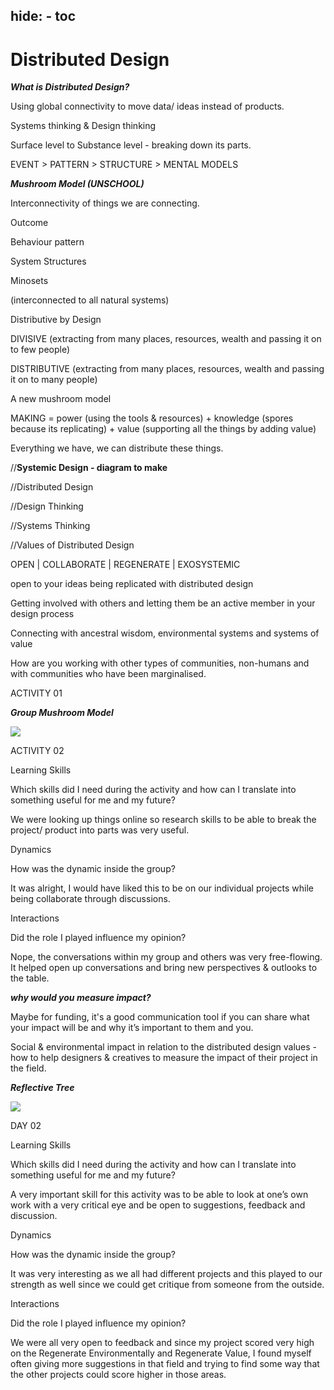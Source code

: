 hide:
    - toc
---

# **Distributed Design**

***What is Distributed Design?***

Using global connectivity to move data/ ideas instead of products.

Systems thinking & Design thinking

Surface level to Substance level - breaking down its parts.

EVENT > PATTERN > STRUCTURE > MENTAL MODELS

***Mushroom Model (UNSCHOOL)***

Interconnectivity of things we are connecting.

Outcome

Behaviour pattern

System Structures

Minosets

(interconnected to all natural systems)

Distributive by Design

DIVISIVE (extracting from many places, resources, wealth and passing it on to few people)

DISTRIBUTIVE (extracting  from many places, resources, wealth and passing it on to many people)

A new mushroom model

MAKING = power (using the tools & resources) + knowledge (spores because its replicating) + value (supporting all the things by adding value)

Everything we have, we can distribute these things.

//**Systemic Design - diagram to make**

//Distributed Design

//Design Thinking

//Systems Thinking

//Values of Distributed Design

OPEN | COLLABORATE | REGENERATE | EXOSYSTEMIC

open to your ideas being replicated with distributed design

Getting involved with others and letting them be an active member in your design process

Connecting with ancestral wisdom, environmental systems and systems of value

How are you working with other types of communities, non-humans and with communities who have been marginalised.

ACTIVITY 01

***Group Mushroom Model***

![](../images/9215.jpeg)

ACTIVITY 02

Learning Skills

Which skills did I need during the activity and how can I translate into something useful for me and my future?

We were looking up things online so research skills to be able to break the project/ product into parts was very useful.

Dynamics

How was the dynamic inside the group?

It was alright, I would have liked this to be on our individual projects while being collaborate through discussions.

Interactions

Did the role I played influence my opinion?

Nope, the conversations within my group and others was very free-flowing. It helped open up conversations and bring new perspectives & outlooks to the table.

***why would you measure impact?***

Maybe for funding, it's a good communication tool if you can share what your impact will be and why it’s important to them and you.

Social & environmental impact in relation to the distributed design values - how to help designers & creatives to measure the impact of their project in the field.

***Reflective Tree***

![](../images/9222.jpeg)


DAY 02

Learning Skills

Which skills did I need during the activity and how can I translate into something useful for me and my future?

A very important skill for this activity was to be able to look at one’s own work with a very critical eye and be open to suggestions, feedback and discussion.

Dynamics

How was the dynamic inside the group?

It was very interesting as we all had different projects and this played to our strength as well since we could get critique from someone from the outside.

Interactions

Did the role I played influence my opinion?

We were all very open to feedback and since my project scored very high on the Regenerate Environmentally and Regenerate Value, I found myself often giving more suggestions in that field and trying to find some way that the other projects could score higher in those areas.
